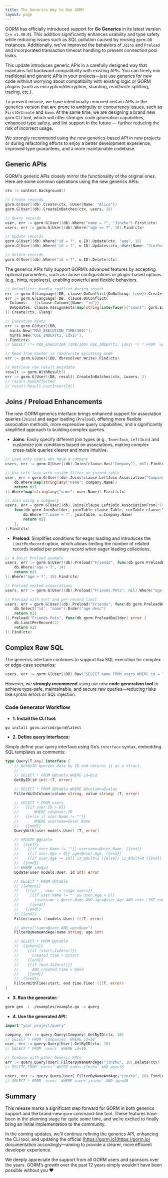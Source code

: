 ```yaml
---
title: The Generics Way to Use GORM
layout: page
---
```



GORM has officially introduced support for **Go Generics** in its latest version (>= `v1.30.0`). This addition significantly enhances usability and type safety while reducing issues such as SQL pollution caused by reusing `gorm.DB` instances. Additionally, we've improved the behaviors of `Joins` and `Preload` and incorporated transaction timeout handling to prevent connection pool leaks.

This update introduces generic APIs in a carefully designed way that maintains full backward compatibility with existing APIs. You can freely mix traditional and generic APIs in your projects—just use generics for new code without worrying about compatibility with existing logic or GORM plugins (such as encryption/decryption, sharding, read/write splitting, tracing, etc.).

To prevent misuse, we have intentionally removed certain APIs in the generics version that are prone to ambiguity or concurrency issues, such as `FirstOrCreate` and `Save`. At the same time, we are designing a brand new `gorm` CLI tool, which will offer stronger code generation capabilities, enhanced type safety, and lint support in the future — further reducing the risk of incorrect usage.

We strongly recommend using the new generics-based API in new projects or during refactoring efforts to enjoy a better development experience, improved type guarantees, and a more maintainable codebase.

## Generic APIs

GORM's generic APIs closely mirror the functionality of the original ones. Here are some common operations using the new generics APIs:

```go
ctx := context.Background()

// Create records
gorm.G[User](db).Create(ctx, &User{Name: "Alice"})
gorm.G[User](db).CreateInBatches(ctx, users, 10)

// Query records
user, err := gorm.G[User](db).Where("name = ?", "Jinzhu").First(ctx)
users, err := gorm.G[User](db).Where("age <= ?", 18).Find(ctx)

// Update records
gorm.G[User](db).Where("id = ?", u.ID).Update(ctx, "age", 18)
gorm.G[User](db).Where("id = ?", u.ID).Updates(ctx, User{Name: "Jinzhu", Age: 18})

// Delete records
gorm.G[User](db).Where("id = ?", u.ID).Delete(ctx)
```

The generics APIs fully support GORM’s advanced features by accepting optional parameters, such as clause configurations or plugin-based options (e.g., hints, resolvers), enabling powerful and flexible behaviors.

```go
// OnConflict: Handle conflict during insert
err := gorm.G[Language](DB, clause.OnConflict{DoNothing: true}).Create(ctx, &lang)
err := gorm.G[Language](DB, clause.OnConflict{
  Columns:   []clause.Column{{Name: "id"}},
  DoUpdates: clause.Assignments(map[string]interface{}{"count": gorm.Expr("GREATEST(count, VALUES(count))")}),
}).Create(ctx, &lang)

// Execution hints
err := gorm.G[User](DB,
  hints.New("MAX_EXECUTION_TIME(100)"),
  hints.New("USE_INDEX(t1, idx1)"),
).Find(ctx)
// SELECT /*+ MAX_EXECUTION_TIME(100) USE_INDEX(t1, idx1) */ * FROM `users`

// Read from master in read/write splitting mode
err := gorm.G[User](DB, dbresolver.Write).Find(ctx)

// Retrieve raw result metadata
result := gorm.WithResult()
err := gorm.G[User](DB, result).CreateInBatches(ctx, &users, 2)
// result.RowsAffected
// result.Result.LastInsertId()
```

## Joins / Preload Enhancements

The new GORM generics interface brings enhanced support for association queries (`Joins`) and eager loading (`Preload`), offering more flexible association methods, more expressive query capabilities, and a significantly simplified approach to building complex queries.

* **Joins**: Easily specify different join types (e.g., `InnerJoin`, `LeftJoin`) and customize join conditions based on associations, making complex cross-table queries clearer and more intuitive.

```go
// Load only users who have a company
users, err := gorm.G[User](db).Joins(clause.Has("Company"), nil).Find(ctx)

// Use Left Join with custom filter on joined table
user, err = gorm.G[User](db).Joins(clause.LeftJoin.Association("Company"), func(db gorm.JoinBuilder, joinTable clause.Table, curTable clause.Table) error {
    db.Where(map[string]any{"name": company.Name})
    return nil
}).Where(map[string]any{"name": user.Name}).First(ctx)

// Join using a subquery
users, err = gorm.G[User](db).Joins(clause.LeftJoin.AssociationFrom("Company", gorm.G[Company](DB).Select("Name")).As("t"),
    func(db gorm.JoinBuilder, joinTable clause.Table, curTable clause.Table) error {
        db.Where("?.name = ?", joinTable, u.Company.Name)
        return nil
    },
).Find(ctx)
```

* **Preload**: Simplifies conditions for eager loading and introduces the `LimitPerRecord` option, which allows limiting the number of related records loaded per primary record when eager loading collections.

```go
// A basic Preload example
users, err := gorm.G[User](db).Preload("Friends", func(db gorm.PreloadBuilder) error {
    db.Where("age > ?", 14)
    return nil
}).Where("age > ?", 18).Find(ctx)

// Preload nested associations
users, err := gorm.G[User](db).Preload("Friends.Pets", nil).Where("age > ?", 18).Find(ctx)

// Preload with sort and per-record limit
users, err = gorm.G[User](db).Preload("Friends", func(db gorm.PreloadBuilder) error {
    db.Select("id", "name").Order("age desc")
    return nil
}).Preload("Friends.Pets", func(db gorm.PreloadBuilder) error {
    db.LimitPerRecord(2)
    return nil
}).Find(ctx)
```

## Complex Raw SQL

The generics interface continues to support `Raw` SQL execution for complex or edge-case scenarios:

```go
users, err := gorm.G[User](DB).Raw("SELECT name FROM users WHERE id = ?", user.ID).Find(ctx)
```

However, we **strongly recommend** using our new **code generation tool** to achieve type-safe, maintainable, and secure raw queries—reducing risks like syntax errors or SQL injection.

### Code Generator Workflow

* **1. Install the CLI tool:**

```bash
go install gorm.io/cmd/gorm@latest
```

* **2. Define query interfaces:**

Simply define your query interface using Go’s `interface` syntax, embedding SQL templates as comments:

```go
type Query[T any] interface {
	// GetByID queries data by ID and returns it as a struct.
	//
	// SELECT * FROM @@table WHERE id=@id
	GetByID(id int) (T, error)

	// SELECT * FROM @@table WHERE @@column=@value
	FilterWithColumn(column string, value string) (T, error)

	// SELECT * FROM users
	//   {{if user.ID > 0}}
	//       WHERE id=@user.ID
	//   {{else if user.Name != ""}}
	//       WHERE username=@user.Name
	//   {{end}}
	QueryWith(user models.User) (T, error)

	// UPDATE @@table
	//  {{set}}
	//    {{if user.Name != ""}} username=@user.Name, {{end}}
	//    {{if user.Age > 0}} age=@user.Age, {{end}}
	//    {{if user.Age >= 18}} is_adult=1 {{else}} is_adult=0 {{end}}
	//  {{end}}
	// WHERE id=@id
	Update(user models.User, id int) error

	// SELECT * FROM @@table
	// {{where}}
	//   {{for _, user := range users}}
	//     {{if user.Name != "" && user.Age > 0}}
	//       (username = @user.Name AND age=@user.Age AND role LIKE concat("%",@user.Role,"%")) OR
	//     {{end}}
	//   {{end}}
	// {{end}}
	Filter(users []models.User) ([]T, error)

	// where("name=@name AND age=@age")
	FilterByNameAndAge(name string, age int)

	// SELECT * FROM @@table
	//  {{where}}
	//    {{if !start.IsZero()}}
	//      created_time > @start
	//    {{end}}
	//    {{if !end.IsZero()}}
	//      AND created_time < @end
	//    {{end}}
	//  {{end}}
	FilterWithTime(start, end time.Time) ([]T, error)
}
```

* **3. Run the generator:**

```bash
gorm gen -i ./examples/example.go -o query
```

* **4. Use the generated API:**

```go
import "your_project/query"

company, err := query.Query[Company].GetByID(ctx, 10)
// SELECT * FROM `companies` WHERE id=10
user, err := query.Query[User].GetByID(ctx, 10)
// SELECT * FROM `users` WHERE id=10

// Combine with other Generic APIs
err := query.Query[User].FilterByNameAndAge("jinzhu", 18).Delete(ctx)
// DELETE FROM `users` WHERE name='jinzhu' AND age=18

users, err := query.Query[User].FilterByNameAndAge("jinzhu", 18).Find(ctx)
// SELECT * FROM `users` WHERE name='jinzhu' AND age=18
```

## Summary

This release marks a significant step forward for GORM in both generics support and the brand-new `gorm` command-line tool. These features have been in the planning stage for quite some time, and we’re excited to finally bring an initial implementation to the community.

In the coming updates, we’ll continue refining the generics API, enhancing the CLI tool, and updating the official [https://gorm.io](https://gorm.io) documentation accordingly—aiming to provide a clearer, more efficient developer experience.

We deeply appreciate the support from all GORM users and sponsors over the years. GORM’s growth over the past 12 years simply wouldn’t have been possible without you ❤️

